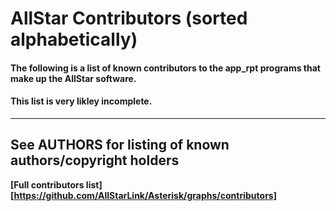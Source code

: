 AllStar Contributors (sorted alphabetically)
============================================
#### The following is a list of known contributors to the app_rpt programs that make up the AllStar software.

#### This list is very likley incomplete.
----
See AUTHORS for listing of known authors/copyright holders
----

**[Full contributors list][https://github.com/AllStarLink/Asterisk/graphs/contributors]**

